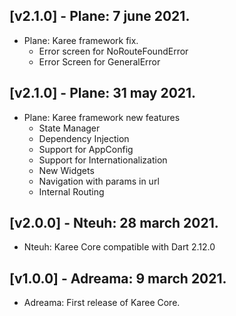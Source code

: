 ## [v2.1.0] - Plane: 7 june 2021.
  * Plane: Karee framework fix.
    * Error screen for NoRouteFoundError
    * Error Screen for GeneralError
## [v2.1.0] - Plane: 31 may 2021.

 * Plane: Karee framework new features
   * State Manager
   * Dependency Injection
   * Support for AppConfig
   * Support for Internationalization
   * New Widgets
   * Navigation with params in url
   * Internal Routing
## [v2.0.0] - Nteuh: 28 march 2021.

 * Nteuh: Karee Core compatible with Dart 2.12.0

## [v1.0.0] - Adreama: 9 march 2021.

* Adreama: First release of Karee Core.
